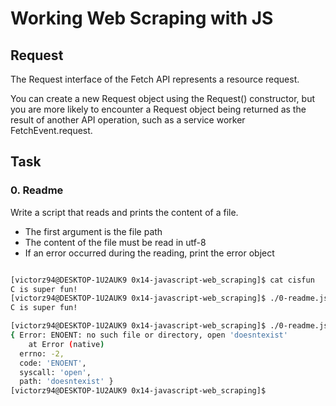 # Working Web Scraping with JS
## Request

The Request interface of the Fetch API represents a resource request.

You can create a new Request object using the Request() constructor, but you are more likely to encounter a Request object being returned as the result of another API operation, such as a service worker FetchEvent.request.

## Task 

### 0. Readme
Write a script that reads and prints the content of a file.

- The first argument is the file path
- The content of the file must be read in utf-8
- If an error occurred during the reading, print the error object

```Bash

[victorz94@DESKTOP-1U2AUK9 0x14-javascript-web_scraping]$ cat cisfun
C is super fun!
[victorz94@DESKTOP-1U2AUK9 0x14-javascript-web_scraping]$ ./0-readme.js cisfun
C is super fun!

[victorz94@DESKTOP-1U2AUK9 0x14-javascript-web_scraping]$ ./0-readme.js doesntexist
{ Error: ENOENT: no such file or directory, open 'doesntexist'
    at Error (native)
  errno: -2,
  code: 'ENOENT',
  syscall: 'open',
  path: 'doesntexist' }
[victorz94@DESKTOP-1U2AUK9 0x14-javascript-web_scraping]$ 

```
